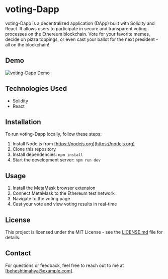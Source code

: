 # voting-Dapp

voting-Dapp is a decentralized application (DApp) built with Solidity and React.
It allows users to participate in secure and transparent voting processes on the Ethereum blockchain.
Vote for your favorite memes, decide on pizza toppings, or even cast your ballot for the next president - all on the blockchain!

## Demo

![voting-Dapp Demo](./demo.gif)

## Technologies Used

-   Solidity
-   React

## Installation

To run voting-Dapp locally, follow these steps:

1. Install Node.js from [https://nodejs.org](https://nodejs.org)
2. Clone this repository
3. Install dependencies: `npm install`
4. Start the development server: `npm run dev`

## Usage

1. Install the MetaMask browser extension
2. Connect MetaMask to the Ethereum test network
3. Navigate to the voting page
4. Cast your vote and view voting results in real-time

## License

This project is licensed under the MIT License - see the [LICENSE.md](LICENSE.md) file for details.

## Contact

For questions or feedback, feel free to reach out to me at [beheshtimahya@example.com].
